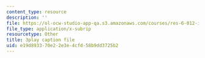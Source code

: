 ```yaml
---
content_type: resource
description: ''
file: https://ol-ocw-studio-app-qa.s3.amazonaws.com/courses/res-6-012-introduction-to-probability-spring-2018/e19d893370e22e3e4cfd58b9dd3725b2_mHonq7Gjjqg.srt
file_type: application/x-subrip
resourcetype: Other
title: 3play caption file
uid: e19d8933-70e2-2e3e-4cfd-58b9dd3725b2
---
```


